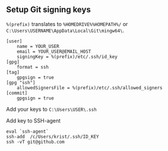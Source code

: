 
## Setup Git signing keys

`%(prefix)` translates to `%HOMEDRIVE%%HOMEPATH%/` or `C:\Users\USERNAME\AppData\Local\Git\mingw64\`.

```
[user]
    name = YOUR_USER
    email = YOUR_USER@EMAIL_HOST
    signingKey = %(prefix)/etc/.ssh/id_key
[gpg]
    format = ssh
[tag]
    gpgsign = true
[gpg "ssh"]
    allowedSignersFile = %(prefix)/etc/.ssh/allowed_signers
[commit]
    gpgsign = true
```

Add your keys to `C:\Users\USER\.ssh`

Add key to SSH-agent
```
eval `ssh-agent` 
ssh-add  /c/Users/krist/.ssh/ID_KEY
ssh -vT git@github.com
```